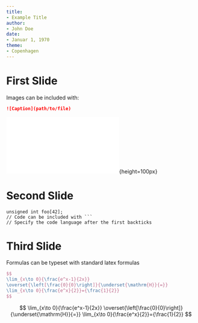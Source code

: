 ```yaml
---
title:
- Example Title
author:
- John Doe
date:
- Januar 1, 1970
theme:
- Copenhagen
---
```


# First Slide

Images can be included with:
```md
![Caption](path/to/file)
```
![Test image](figures/Tux.pdf){height=100px}

# Second Slide

```
unsigned int foo[42];
// Code can be included with ```
// Specify the code language after the first backticks
```

# Third Slide

Formulas can be typeset with standard latex formulas

```latex
$$
\lim_{x\to 0}{\frac{e^x-1}{2x}}
\overset{\left[\frac{0}{0}\right]}{\underset{\mathrm{H}}{=}}
\lim_{x\to 0}{\frac{e^x}{2}}={\frac{1}{2}}
$$
```
$$
\lim_{x\to 0}{\frac{e^x-1}{2x}}
\overset{\left[\frac{0}{0}\right]}{\underset{\mathrm{H}}{=}}
\lim_{x\to 0}{\frac{e^x}{2}}={\frac{1}{2}}
$$

